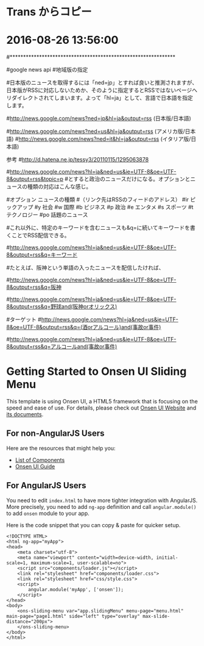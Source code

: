 # Trans からコピー
# 2016-08-26 13:56:00
#**************************************************************

#google news api
#地域版の指定

#日本版のニュースを取得するには「ned=jp」とすれば良いと推測されますが、日本版がRSSに対応しないためか、そのように指定するとRSSではないページへリダイレクトされてしまいます。よって「hl=ja」として、言語で日本語を指定します。

#http://news.google.com/news?ned=jp&hl=ja&output=rss (日本版/日本語)

#http://news.google.com/news?ned=us&hl=ja&output=rss (アメリカ版/日本語)
#http://news.google.com/news?ned=it&hl=ja&output=rss (イタリア版/日本語)

参考
#http://d.hatena.ne.jp/tessy3/20110115/1295063878

#http://news.google.com/news?hl=ja&ned=us&ie=UTF-8&oe=UTF-8&output=rss&topic=p
#とすると政治のニュースだけになる。オプションとニュースの種類の対応はこんな感じ。


#オプション    ニュースの種類
#（リンク先はRSSのフィードのアドレス）
#ir	ピックアップ
#y	社会
#w	国際
#b	ビジネス
#p	政治
#e	エンタメ
#s	スポーツ
#t	テクノロジー
#po	話題のニュース

#これ以外に、特定のキーワードを含むニュースも&q=に続いてキーワードを書くことでRSS配信できる。

#http://news.google.com/news?hl=ja&ned=us&ie=UTF-8&oe=UTF-8&output=rss&q=キーワード

#たとえば、阪神という単語の入ったニュースを配信したければ、

#http://news.google.com/news?hl=ja&ned=us&ie=UTF-8&oe=UTF-8&output=rss&q=阪神


#http://news.google.com/news?hl=ja&ned=us&ie=UTF-8&oe=UTF-8&output=rss&q=野球and(阪神orオリックス)


#ターゲット
#http://news.google.com/news?hl=ja&ned=us&ie=UTF-8&oe=UTF-8&output=rss&q=(酒orアルコール)and(事故or事件)

#http://news.google.com/news?hl=ja&ned=us&ie=UTF-8&oe=UTF-8&output=rss&q=アルコールand(事故or事件)









# Getting Started to Onsen UI Sliding Menu


This template is using Onsen UI, a HTML5 framework that is focusing on the speed and ease of use.
For details, please check out [Onsen UI Website](http://onsenui.io) and [its documents](http://onsenui.io/guide/overview.html).

## For non-AngularJS Users

Here are the resources that might help you:

- [List of Components](http://onsenui.io/guide/components.html)
- [Onsen UI Guide](http://onsenui.io/guide/overview.html)

## For AngularJS Users

You need to edit `index.html` to have more tighter integration with AngularJS. More precisely, you need to add `ng-app` definition and call `angular.module()` to add `onsen` module to your app.

Here is the code snippet that you can copy & paste for quicker setup.

```
<!DOCTYPE HTML>
<html ng-app="myApp">
<head>
    <meta charset="utf-8">
    <meta name="viewport" content="width=device-width, initial-scale=1, maximum-scale=1, user-scalable=no">
    <script src="components/loader.js"></script>
    <link rel="stylesheet" href="components/loader.css">
    <link rel="stylesheet" href="css/style.css">
    <script>
        angular.module('myApp', ['onsen']);
    </script>
</head>
<body>
    <ons-sliding-menu var="app.slidingMenu" menu-page="menu.html" main-page="page1.html" side="left" type="overlay" max-slide-distance="200px">
    </ons-sliding-menu>
</body>
</html>
```
